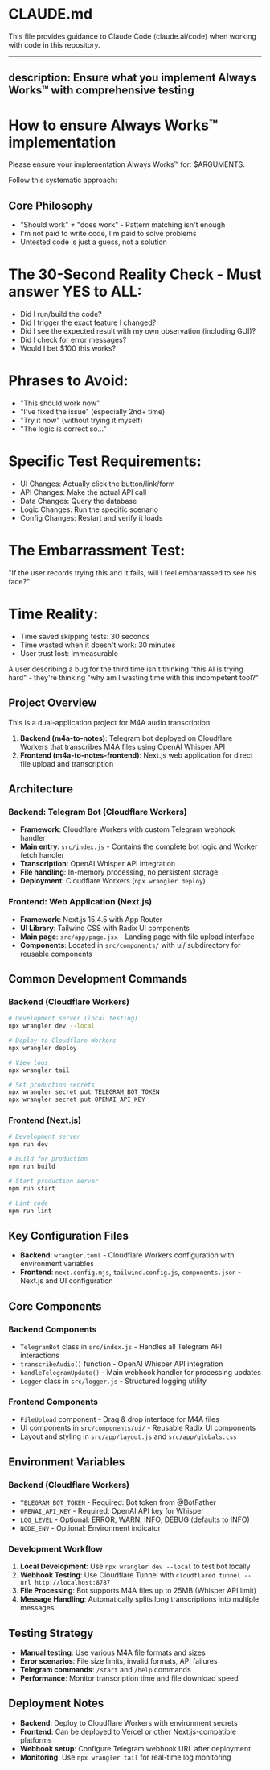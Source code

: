# CLAUDE.md

This file provides guidance to Claude Code (claude.ai/code) when working with code in this repository.


---
description: Ensure what you implement Always Works™ with comprehensive testing
---

# How to ensure Always Works™ implementation

Please ensure your implementation Always Works™ for: $ARGUMENTS.

Follow this systematic approach:

## Core Philosophy

- "Should work" ≠ "does work" - Pattern matching isn't enough
- I'm not paid to write code, I'm paid to solve problems
- Untested code is just a guess, not a solution

# The 30-Second Reality Check - Must answer YES to ALL:

- Did I run/build the code?
- Did I trigger the exact feature I changed?
- Did I see the expected result with my own observation (including GUI)?
- Did I check for error messages?
- Would I bet $100 this works?

# Phrases to Avoid:

- "This should work now"
- "I've fixed the issue" (especially 2nd+ time)
- "Try it now" (without trying it myself)
- "The logic is correct so..."

# Specific Test Requirements:

- UI Changes: Actually click the button/link/form
- API Changes: Make the actual API call
- Data Changes: Query the database
- Logic Changes: Run the specific scenario
- Config Changes: Restart and verify it loads

# The Embarrassment Test:

"If the user records trying this and it fails, will I feel embarrassed to see his face?"

# Time Reality:

- Time saved skipping tests: 30 seconds
- Time wasted when it doesn't work: 30 minutes
- User trust lost: Immeasurable

A user describing a bug for the third time isn't thinking "this AI is trying hard" - they're thinking "why am I wasting time with this incompetent tool?"







## Project Overview

This is a dual-application project for M4A audio transcription:

1. **Backend (m4a-to-notes)**: Telegram bot deployed on Cloudflare Workers that transcribes M4A files using OpenAI Whisper API
2. **Frontend (m4a-to-notes-frontend)**: Next.js web application for direct file upload and transcription

## Architecture

### Backend: Telegram Bot (Cloudflare Workers)
- **Framework**: Cloudflare Workers with custom Telegram webhook handler
- **Main entry**: `src/index.js` - Contains the complete bot logic and Worker fetch handler
- **Transcription**: OpenAI Whisper API integration
- **File handling**: In-memory processing, no persistent storage
- **Deployment**: Cloudflare Workers (`npx wrangler deploy`)

### Frontend: Web Application (Next.js)
- **Framework**: Next.js 15.4.5 with App Router
- **UI Library**: Tailwind CSS with Radix UI components
- **Main page**: `src/app/page.jsx` - Landing page with file upload interface
- **Components**: Located in `src/components/` with ui/ subdirectory for reusable components

## Common Development Commands

### Backend (Cloudflare Workers)
```bash
# Development server (local testing)
npx wrangler dev --local

# Deploy to Cloudflare Workers
npx wrangler deploy

# View logs
npx wrangler tail

# Set production secrets
npx wrangler secret put TELEGRAM_BOT_TOKEN
npx wrangler secret put OPENAI_API_KEY
```

### Frontend (Next.js)
```bash
# Development server
npm run dev

# Build for production
npm run build

# Start production server
npm run start

# Lint code
npm run lint
```

## Key Configuration Files

- **Backend**: `wrangler.toml` - Cloudflare Workers configuration with environment variables
- **Frontend**: `next.config.mjs`, `tailwind.config.js`, `components.json` - Next.js and UI configuration

## Core Components

### Backend Components
- `TelegramBot` class in `src/index.js` - Handles all Telegram API interactions
- `transcribeAudio()` function - OpenAI Whisper API integration
- `handleTelegramUpdate()` - Main webhook handler for processing updates
- `Logger` class in `src/logger.js` - Structured logging utility

### Frontend Components
- `FileUpload` component - Drag & drop interface for M4A files
- UI components in `src/components/ui/` - Reusable Radix UI components
- Layout and styling in `src/app/layout.js` and `src/app/globals.css`

## Environment Variables

### Backend (Cloudflare Workers)
- `TELEGRAM_BOT_TOKEN` - Required: Bot token from @BotFather
- `OPENAI_API_KEY` - Required: OpenAI API key for Whisper
- `LOG_LEVEL` - Optional: ERROR, WARN, INFO, DEBUG (defaults to INFO)
- `NODE_ENV` - Optional: Environment indicator

### Development Workflow

1. **Local Development**: Use `npx wrangler dev --local` to test bot locally
2. **Webhook Testing**: Use Cloudflare Tunnel with `cloudflared tunnel --url http://localhost:8787`
3. **File Processing**: Bot supports M4A files up to 25MB (Whisper API limit)
4. **Message Handling**: Automatically splits long transcriptions into multiple messages

## Testing Strategy

- **Manual testing**: Use various M4A file formats and sizes
- **Error scenarios**: File size limits, invalid formats, API failures
- **Telegram commands**: `/start` and `/help` commands
- **Performance**: Monitor transcription time and file download speed

## Deployment Notes

- **Backend**: Deploy to Cloudflare Workers with environment secrets
- **Frontend**: Can be deployed to Vercel or other Next.js-compatible platforms
- **Webhook setup**: Configure Telegram webhook URL after deployment
- **Monitoring**: Use `npx wrangler tail` for real-time log monitoring